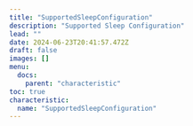 ```yaml
---
title: "SupportedSleepConfiguration"
description: "Supported Sleep Configuration"
lead: ""
date: 2024-06-23T20:41:57.472Z
draft: false
images: []
menu:
  docs:
    parent: "characteristic"
toc: true
characteristic:
  name: "SupportedSleepConfiguration"
---
```

